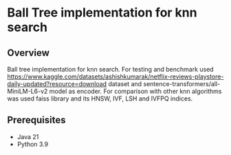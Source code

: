 # Ball Tree implementation for knn search

## Overview
Ball tree implementation for knn search. For testing and benchmark used https://www.kaggle.com/datasets/ashishkumarak/netflix-reviews-playstore-daily-updated?resource=download dataset and sentence-transformers/all-MiniLM-L6-v2 model as encoder. 
For comparison with other knn algorithms was used faiss library and its HNSW, IVF, LSH and IVFPQ indices.

## Prerequisites
- Java 21
- Python 3.9
